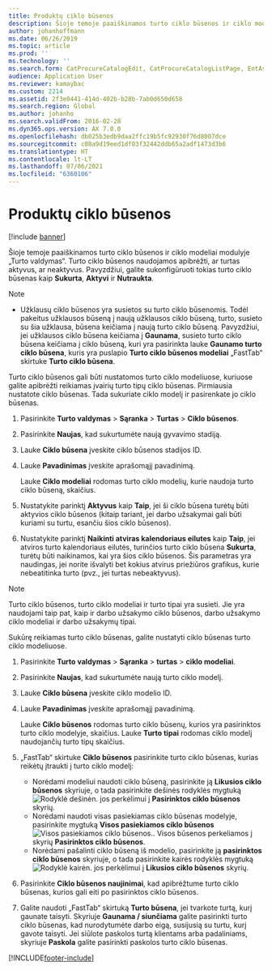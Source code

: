 ```yaml
---
title: Produktų ciklo būsenos
description: Šioje temoje paaiškinamos turto ciklo būsenos ir ciklo modeliai modulyje „Turto valdymas“.
author: johanhoffmann
ms.date: 06/26/2019
ms.topic: article
ms.prod: ''
ms.technology: ''
ms.search.form: CatProcureCatalogEdit, CatProcureCatalogListPage, EntAssetLifecycleModelStateNext, EntAssetObjectLifecycleState, EntAssetLifecycleStateUpdate, EntAssetObjectLifecycleModel
audience: Application User
ms.reviewer: kamaybac
ms.custom: 2214
ms.assetid: 2f3e0441-414d-402b-b28b-7ab0d650d658
ms.search.region: Global
ms.author: johanho
ms.search.validFrom: 2016-02-28
ms.dyn365.ops.version: AX 7.0.0
ms.openlocfilehash: db025b3edb9daa2ffc19b5fc92930f76d8007dce
ms.sourcegitcommit: c08a9d19eed1df03f32442ddb65a2adf1473d3b6
ms.translationtype: HT
ms.contentlocale: lt-LT
ms.lasthandoff: 07/06/2021
ms.locfileid: "6360106"
---
```

# <a name="asset-lifecycle-states"></a>Produktų ciklo būsenos

[!include [banner](../../includes/banner.md)]

 

Šioje temoje paaiškinamos turto ciklo būsenos ir ciklo modeliai modulyje „Turto valdymas“. Turto ciklo būsenos naudojamos apibrėžti, ar turtas aktyvus, ar neaktyvus. Pavyzdžiui, galite sukonfigūruoti tokias turto ciklo būsenas kaip **Sukurta**, **Aktyvi** ir **Nutraukta**.

> [!NOTE]
> - Užklausų ciklo būsenos yra susietos su turto ciklo būsenomis. Todėl pakeitus užklausos būseną į naują užklausos ciklo būseną, turto, susieto su šia užklausa, būsena keičiama į naują turto ciklo būseną. Pavyzdžiui, jei užklausos ciklo būsena keičiama į **Gaunama**, susieto turto ciklo būsena keičiama į ciklo būseną, kuri yra pasirinkta lauke **Gaunamo turto ciklo būsena**, kuris yra puslapio **Turto ciklo būsenos modeliai** „FastTab“ skirtuke **Turto ciklo būsena**. 


Turto ciklo būsenos gali būti nustatomos turto ciklo modeliuose, kuriuose galite apibrėžti reikiamas įvairių turto tipų ciklo būsenas. Pirmiausia nustatote ciklo būsenas. Tada sukuriate ciklo modelį ir pasirenkate jo ciklo būsenas.

1. Pasirinkite **Turto valdymas** \> **Sąranka** \> **Turtas** \> **Ciklo būsenos**.
2. Pasirinkite **Naujas**, kad sukurtumėte naują gyvavimo stadiją.
3. Lauke **Ciklo būsena** įveskite ciklo būsenos stadijos ID.
4. Lauke **Pavadinimas** įveskite aprašomąjį pavadinimą.

    Lauke **Ciklo modeliai** rodomas turto ciklo modelių, kurie naudoja turto ciklo būseną, skaičius.

5. Nustatykite parinktį **Aktyvus** kaip **Taip**, jei ši ciklo būsena turėtų būti aktyvios ciklo būsenos (kitaip tariant, jei darbo užsakymai gali būti kuriami su turtu, esančiu šios ciklo būsenos).
6. Nustatykite parinktį **Naikinti atviras kalendoriaus eilutes** kaip **Taip**, jei atviros turto kalendoriaus eilutės, turinčios turto ciklo būsena **Sukurta**, turėtų būti naikinamos, kai yra šios ciklo būsenos. Šis parametras yra naudingas, jei norite išvalyti bet kokius atvirus priežiūros grafikus, kurie nebeatitinka turto (pvz., jei turtas nebeaktyvus).

> [!NOTE]
> Turto ciklo būsenos, turto ciklo modeliai ir turto tipai yra susieti. Jie yra naudojami taip pat, kaip ir darbo užsakymo ciklo būsenos, darbo užsakymo ciklo modeliai ir darbo užsakymų tipai. 


Sukūrę reikiamas turto ciklo būsenas, galite nustatyti ciklo būsenas turto ciklo modeliuose.

1. Pasirinkite **Turto valdymas** \> **Sąranka** \> **turtas** \> **ciklo modeliai**.
2. Pasirinkite **Naujas**, kad sukurtumėte naują turto ciklo modelį.
3. Lauke **Ciklo būsena** įveskite ciklo modelio ID.
4. Lauke **Pavadinimas** įveskite aprašomąjį pavadinimą.

    Lauke **Ciklo būsenos** rodomas turto ciklo būsenų, kurios yra pasirinktos turto ciklo modelyje, skaičius. Lauke **Turto tipai** rodomas ciklo modelį naudojančių turto tipų skaičius.

5. „FastTab“ skirtuke **Ciklo būsenos** pasirinkite turto ciklo būsenas, kurias reikėtų įtraukti į turto ciklo modelį:

    - Norėdami modeliui naudoti ciklo būseną, pasirinkite ją **Likusios ciklo būsenos** skyriuje, o tada pasirinkite dešinės rodyklės mygtuką ![Rodyklė dešinėn.](media/15-setup-for-objects.png) jos perkėlimui į **Pasirinktos ciklo būsenos** skyrių.
    - Norėdami naudoti visas pasiekiamas ciklo būsenas modelyje, pasirinkite mygtuką **Visos pasiekiamos ciklo būsenos**![Visos pasiekiamos ciklo būsenos.](media/20-setup-for-objects.png). Visos būsenos perkeliamos į skyrių **Pasirinktos ciklo būsenos**.
    - Norėdami pašalinti ciklo būseną iš modelio, pasirinkite ją **pasirinktos ciklo būsenos** skyriuje, o tada pasirinkite kairės rodyklės mygtuką ![Rodyklė kairėn.](media/16-setup-for-objects.png) jos perkėlimui į **Likusios ciklo būsenos** skyrių.

6. Pasirinkite **Ciklo būsenos naujinimai**, kad apibrėžtume turto ciklo būsenas, kurios gali eiti po pasirinktos ciklo būsenos.
7. Galite naudoti „FastTab“ skirtuką **Turto būsena**, jei tvarkote turtą, kurį gaunate taisyti. Skyriuje **Gaunama / siunčiama** galite pasirinkti turto ciklo būsenas, kad nurodytumėte darbo eigą, susijusią su turtu, kurį gavote taisyti. Jei siūlote paskolos turtą klientams arba padaliniams, skyriuje **Paskola** galite pasirinkti paskolos turto ciklo būsenas.


[!INCLUDE[footer-include](../../../includes/footer-banner.md)]